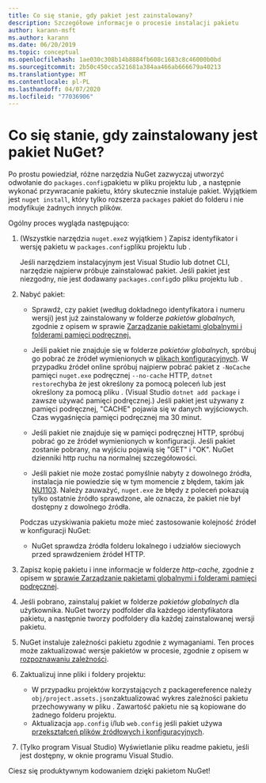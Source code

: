```yaml
---
title: Co się stanie, gdy pakiet jest zainstalowany?
description: Szczegółowe informacje o procesie instalacji pakietu
author: karann-msft
ms.author: karann
ms.date: 06/20/2019
ms.topic: conceptual
ms.openlocfilehash: 1ae030c308b14b8884fb608c1683c8c46000b0bd
ms.sourcegitcommit: 2b50c450cca521681a384aa466ab666679a40213
ms.translationtype: MT
ms.contentlocale: pl-PL
ms.lasthandoff: 04/07/2020
ms.locfileid: "77036906"
---
```

# <a name="what-happens-when-a-nuget-package-is-installed"></a>Co się stanie, gdy zainstalowany jest pakiet NuGet?

Po prostu powiedział, różne narzędzia NuGet zazwyczaj utworzyć odwołanie do `packages.config`pakietu w pliku projektu lub , a następnie wykonać przywracanie pakietu, który skutecznie instaluje pakiet. Wyjątkiem jest `nuget install`, który tylko rozszerza `packages` pakiet do folderu i nie modyfikuje żadnych innych plików.

Ogólny proces wygląda następująco:

1. (Wszystkie narzędzia `nuget.exe`z wyjątkiem ) Zapisz identyfikator i wersję pakietu w `packages.config`pliku projektu lub .

   Jeśli narzędziem instalacyjnym jest Visual Studio lub dotnet CLI, narzędzie najpierw próbuje zainstalować pakiet. Jeśli pakiet jest niezgodny, nie jest dodawany `packages.config`do pliku projektu lub .

2. Nabyć pakiet:
   - Sprawdź, czy pakiet (według dokładnego identyfikatora i numeru wersji) jest już zainstalowany w folderze *pakietów globalnych,* zgodnie z opisem w sprawie [Zarządzanie pakietami globalnymi i folderami pamięci podręcznej.](../consume-packages/managing-the-global-packages-and-cache-folders.md)

   - Jeśli pakiet nie znajduje się w folderze *pakietów globalnych,* spróbuj go pobrać ze źródeł wymienionych w [plikach konfiguracyjnych](../consume-packages/Configuring-NuGet-Behavior.md). W przypadku źródeł online spróbuj najpierw pobrać pakiet z `-NoCache` pamięci `nuget.exe` podręcznej `--no-cache` HTTP, `dotnet restore`chyba że jest określony za pomocą poleceń lub jest określony za pomocą pliku . (Visual Studio `dotnet add package` i zawsze używać pamięci podręcznej.) Jeśli pakiet jest używany z pamięci podręcznej, "CACHE" pojawia się w danych wyjściowych. Czas wygaśnięcia pamięci podręcznej ma 30 minut.

   - Jeśli pakiet nie znajduje się w pamięci podręcznej HTTP, spróbuj pobrać go ze źródeł wymienionych w konfiguracji. Jeśli pakiet zostanie pobrany, na wyjściu pojawią się "GET" i "OK". NuGet dzienniki http ruchu na normalnej szczegółowości.

   - Jeśli pakiet nie może zostać pomyślnie nabyty z dowolnego źródła, instalacja nie powiedzie się w tym momencie z błędem, takim jak [NU1103](../reference/errors-and-warnings/NU1103.md). Należy zauważyć, `nuget.exe` że błędy z poleceń pokazują tylko ostatnie źródło sprawdzone, ale oznacza, że pakiet nie był dostępny z dowolnego źródła.

   Podczas uzyskiwania pakietu może mieć zastosowanie kolejność źródeł w konfiguracji NuGet:

   - NuGet sprawdza źródła folderu lokalnego i udziałów sieciowych przed sprawdzeniem źródeł HTTP.

3. Zapisz kopię pakietu i inne informacje w folderze *http-cache,* zgodnie z opisem w [sprawie Zarządzanie pakietami globalnymi i folderami pamięci podręcznej](../consume-packages/managing-the-global-packages-and-cache-folders.md).

4. Jeśli pobrano, zainstaluj pakiet w folderze *pakietów globalnych* dla użytkownika. NuGet tworzy podfolder dla każdego identyfikatora pakietu, a następnie tworzy podfoldery dla każdej zainstalowanej wersji pakietu.

5. NuGet instaluje zależności pakietu zgodnie z wymaganiami. Ten proces może zaktualizować wersje pakietów w procesie, zgodnie z opisem w [rozpoznawaniu zależności](../concepts/dependency-resolution.md).

6. Zaktualizuj inne pliki i foldery projektu:

    - W przypadku projektów korzystających z packagereference należy `obj/project.assets.json`zaktualizować wykres zależności pakietu przechowywany w pliku . Zawartość pakietu nie są kopiowane do żadnego folderu projektu.
    - Aktualizacja `app.config` i/lub `web.config` jeśli pakiet używa [przekształceń plików źródłowych i konfiguracyjnych](../create-packages/source-and-config-file-transformations.md).

7. (Tylko program Visual Studio) Wyświetlanie pliku readme pakietu, jeśli jest dostępny, w oknie programu Visual Studio.

Ciesz się produktywnym kodowaniem dzięki pakietom NuGet!
